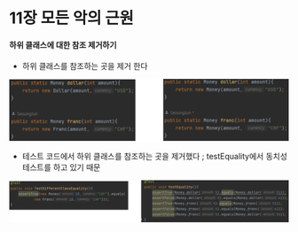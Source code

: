 # 11장 모든 악의 근원
#### 하위 클래스에 대한 참조 제거하기

- 하위 클래스를 참조하는 곳을 제거 한다

![img](../images/chapter%2011-1.png)

- 테스트 코드에서 하위 클래스를 참조하는 곳을 제거했다 ; testEquality에서 동치성 테스트를 하고 있기 때문


![img](../images/chapter%2011-2.png)